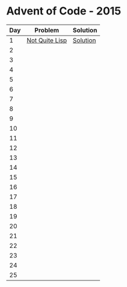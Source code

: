 # Advent of Code - 2015

| Day | Problem                                        | Solution                                   |
| --- | ---------------------------------------------- | ------------------------------------------ |
| 1   | [Not Quite Lisp](./1-not-quite-lisp/README.md) | [Solution](./1-not-quite-lisp/solution.js) |
| 2   |                                                |                                            |
| 3   |                                                |                                            |
| 4   |                                                |                                            |
| 5   |                                                |                                            |
| 6   |                                                |                                            |
| 7   |                                                |                                            |
| 8   |                                                |                                            |
| 9   |                                                |                                            |
| 10  |                                                |                                            |
| 11  |                                                |                                            |
| 12  |                                                |                                            |
| 13  |                                                |                                            |
| 14  |                                                |                                            |
| 15  |                                                |                                            |
| 16  |                                                |                                            |
| 17  |                                                |                                            |
| 18  |                                                |                                            |
| 19  |                                                |                                            |
| 20  |                                                |                                            |
| 21  |                                                |                                            |
| 22  |                                                |                                            |
| 23  |                                                |                                            |
| 24  |                                                |                                            |
| 25  |                                                |                                            |
